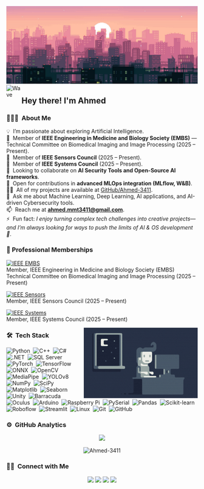 ![NYC](banner.png)
<img alt="Wave" src="./assets/Hand%20Wave.gif" width='40' align="left"/><h2>Hey there! I'm Ahmed</h2>

### 👨🏻‍💻 &nbsp;About Me

💡 &nbsp;I’m passionate about exploring Artificial Intelligence.\
👥 &nbsp;Member of **IEEE Engineering in Medicine and Biology Society (EMBS)** — Technical Committee on Biomedical Imaging and Image Processing (2025 – Present).\
👥 &nbsp;Member of **IEEE Sensors Council** (2025 – Present).\
👥 &nbsp;Member of **IEEE Systems Council** (2025 – Present).\
👯 &nbsp;Looking to collaborate on **AI Security Tools and Open-Source AI frameworks**.\
🤝 &nbsp;Open for contributions in **advanced MLOps integration (MLflow, W&B)**.\
👨‍💻 &nbsp;All of my projects are available at [GitHub/Ahmed-3411](https://github.com/Ahmed-3411).\
💬 &nbsp;Ask me about Machine Learning, Deep Learning, AI applications, and AI-driven Cybersecurity tools.\
📫 &nbsp;Reach me at **ahmed.mmt3411@gmail.com**.\
⚡ &nbsp;Fun fact: *I enjoy turning complex tech challenges into creative projects—and I’m always looking for ways to push the limits of AI & OS development 🚀*.

### 🔗 Professional Memberships 

[![IEEE EMBS](https://img.shields.io/badge/IEEE-EMBS-blue?logo=ieee&logoColor=white)](https://www.embs.org/biip/)  
Member, IEEE Engineering in Medicine and Biology Society (EMBS)  
Technical Committee on Biomedical Imaging and Image Processing (2025 – Present)  

[![IEEE Sensors](https://img.shields.io/badge/IEEE-Sensors%20Council-green?logo=ieee&logoColor=white)](https://ieee-sensors.org/)  
Member, IEEE Sensors Council (2025 – Present)  

[![IEEE Systems](https://img.shields.io/badge/IEEE-Systems%20Council-orange?logo=ieee&logoColor=white)](https://ieeesystemscouncil.org/)  
Member, IEEE Systems Council (2025 – Present)  

<img alt="Night Coding" src="https://raw.githubusercontent.com/AVS1508/AVS1508/master/assets/Night-Coding.gif" align="right"/>

### 🛠 &nbsp;Tech Stack

![Python](https://img.shields.io/badge/-Python-05122A?style=flat&logo=python)&nbsp;
![C++](https://img.shields.io/badge/-C++-05122A?style=flat&logo=C%2B%2B)&nbsp;
![C#](https://img.shields.io/badge/-C%23-05122A?style=flat&logo=csharp)&nbsp;
![.NET](https://img.shields.io/badge/-.NET-05122A?style=flat&logo=dotnet)&nbsp;
![SQL Server](https://img.shields.io/badge/-MSSQL-05122A?style=flat&logo=microsoft-sql-server)&nbsp;
![PyTorch](https://img.shields.io/badge/-PyTorch-05122A?style=flat&logo=pytorch)&nbsp;
![TensorFlow](https://img.shields.io/badge/-TensorFlow-05122A?style=flat&logo=tensorflow)&nbsp;
![ONNX](https://img.shields.io/badge/-ONNX-05122A?style=flat&logo=onnx)&nbsp;
![OpenCV](https://img.shields.io/badge/-OpenCV-05122A?style=flat&logo=opencv)&nbsp;
![MediaPipe](https://img.shields.io/badge/-MediaPipe-05122A?style=flat)&nbsp;
![YOLOv8](https://img.shields.io/badge/-YOLOv8-05122A?style=flat)&nbsp;
![NumPy](https://img.shields.io/badge/-NumPy-05122A?style=flat&logo=numpy)&nbsp;
![SciPy](https://img.shields.io/badge/-SciPy-05122A?style=flat)&nbsp;
![Matplotlib](https://img.shields.io/badge/-Matplotlib-05122A?style=flat)&nbsp;
![Seaborn](https://img.shields.io/badge/-Seaborn-05122A?style=flat)&nbsp;
![Unity](https://img.shields.io/badge/-Unity-05122A?style=flat&logo=unity)&nbsp;
![Barracuda](https://img.shields.io/badge/-UnityBarracuda-05122A?style=flat)&nbsp;
![Oculus](https://img.shields.io/badge/-Oculus-05122A?style=flat)&nbsp;
![Arduino](https://img.shields.io/badge/-Arduino-05122A?style=flat&logo=arduino)&nbsp;
![Raspberry Pi](https://img.shields.io/badge/-RaspberryPi-05122A?style=flat&logo=raspberry-pi)&nbsp;
![PySerial](https://img.shields.io/badge/-PySerial-05122A?style=flat)&nbsp;
![Pandas](https://img.shields.io/badge/-Pandas-05122A?style=flat&logo=pandas)&nbsp;
![Scikit-learn](https://img.shields.io/badge/-Scikit--learn-05122A?style=flat&logo=scikitlearn)&nbsp;
![Roboflow](https://img.shields.io/badge/-Roboflow-05122A?style=flat&logo=roboflow)&nbsp;
![Streamlit](https://img.shields.io/badge/-Streamlit-05122A?style=flat)&nbsp;
![Linux](https://img.shields.io/badge/-Linux-05122A?style=flat&logo=linux)&nbsp;
![Git](https://img.shields.io/badge/-Git-05122A?style=flat&logo=git)&nbsp;
![GitHub](https://img.shields.io/badge/-GitHub-05122A?style=flat&logo=github)


### ⚙️ &nbsp;GitHub Analytics

<p align="center">
<a href="https://github.com/Ahmed-3411">
  <img height="180em" src="https://github-readme-stats-eight-theta.vercel.app/api/top-langs/?username=Ahmed-3411&layout=compact&langs_count=8&theme=algolia"/>
</a>
</p>

<p align="center">
  <img src="https://github-readme-streak-stats.herokuapp.com/?user=Ahmed-3411&theme=algolia" alt="Ahmed-3411" />
</p>

### 🤝🏻 &nbsp;Connect with Me

<p align="center">
<a href="https://www.facebook.com/ahmed.talaat.645610/"><img src="https://img.shields.io/badge/-Facebook-1877F2?style=flat&logo=Facebook&logoColor=white"/></a>
<a href="https://www.instagram.com/ahmed_e3p/"><img src="https://img.shields.io/badge/-Instagram-E4405F?style=flat&logo=Instagram&logoColor=white"/></a>
<a href="https://discord.gg/iahmed341"><img src="https://img.shields.io/badge/-Discord-5865F2?style=flat&logo=Discord&logoColor=white"/></a>
<a href="mailto:ahmed.mmt3411@gmail.com"><img src="https://img.shields.io/badge/-Gmail-D14836?style=flat&logo=Gmail&logoColor=white"/></a>
</p>
